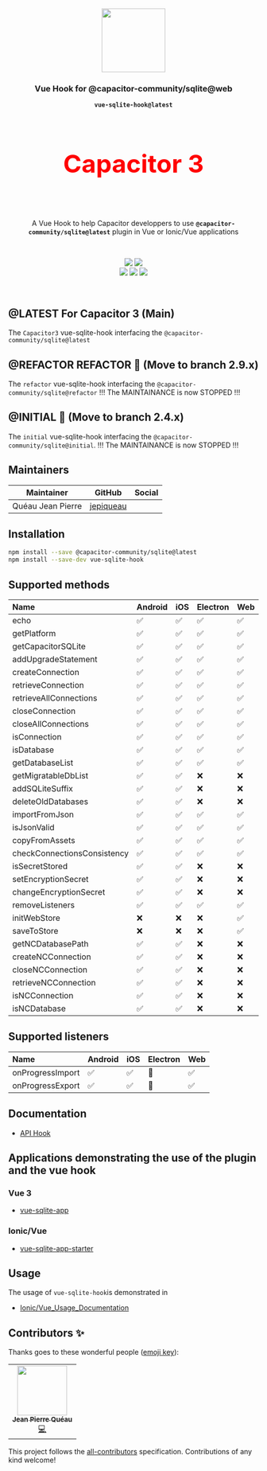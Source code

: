 <p align="center"><br><img src="https://avatars3.githubusercontent.com/u/16580653?v=4" width="128" height="128" /></p>

<h3 align="center">Vue Hook for @capacitor-community/sqlite@web</h3>
<p align="center"><strong><code>vue-sqlite-hook@latest</code></strong></p>
<br>
<p align="center" style="font-size:50px;color:red"><strong>Capacitor 3</strong></p><br>
<p align="center">
  A Vue Hook to help Capacitor developpers to use <strong><code>@capacitor-community/sqlite@latest</code></strong> plugin in Vue or Ionic/Vue applications
</p>
<br>
<p align="center">
    <img src="https://img.shields.io/maintenance/yes/2021?style=flat-square" />
    <a href="https://www.npmjs.com/package/vue-sqlite-hook"><img src="https://img.shields.io/npm/l/vue-sqlite-hook?style=flat-square" /></a>
<br>
  <a href="https://www.npmjs.com/package/vue-sqlite-hook"><img src="https://img.shields.io/npm/dw/vue-sqlite-hook?style=flat-square" /></a>
  <a href="https://www.npmjs.com/package/vue-sqlite-hook"><img src="https://img.shields.io/npm/v/vue-sqlite-hook?style=flat-square" /></a>
<!-- ALL-CONTRIBUTORS-BADGE:START - Do not remove or modify this section -->
<a href="#contributors-"><img src="https://img.shields.io/badge/all%20contributors-1-orange?style=flat-square" /></a>
<!-- ALL-CONTRIBUTORS-BADGE:END -->
</p>
<br>

## @LATEST For Capacitor 3 (Main)

The `Capacitor3` vue-sqlite-hook interfacing the `@capacitor-community/sqlite@latest`

## @REFACTOR REFACTOR 🚀 (Move to branch 2.9.x)

The `refactor` vue-sqlite-hook interfacing the `@capacitor-community/sqlite@refactor` !!! The MAINTAINANCE is now STOPPED !!!

## @INITIAL 🛑 (Move to branch 2.4.x)

The `initial` vue-sqlite-hook interfacing the `@capacitor-community/sqlite@initial`. !!! The MAINTAINANCE is now STOPPED !!!
<br>


## Maintainers

| Maintainer        | GitHub                                    | Social |
| ----------------- | ----------------------------------------- | ------ |
| Quéau Jean Pierre | [jepiqueau](https://github.com/jepiqueau) |        |


## Installation

```bash
npm install --save @capacitor-community/sqlite@latest
npm install --save-dev vue-sqlite-hook
```

## Supported methods

| Name                        | Android | iOS | Electron | Web |
| :-------------------------- | :------ | :-- | :------- | :-- |
| echo                        | ✅      | ✅   | ✅       | ✅  |
| getPlatform                 | ✅      | ✅   | ✅       | ✅  |
| getCapacitorSQLite          | ✅      | ✅   | ✅       | ✅  |
| addUpgradeStatement         | ✅      | ✅   | ✅       | ✅  |
| createConnection            | ✅      | ✅   | ✅       | ✅  |
| retrieveConnection          | ✅      | ✅   | ✅       | ✅  |
| retrieveAllConnections      | ✅      | ✅   | ✅       | ✅  |
| closeConnection             | ✅      | ✅   | ✅       | ✅  |
| closeAllConnections         | ✅      | ✅   | ✅       | ✅  |
| isConnection                | ✅      | ✅   | ✅       | ✅  |
| isDatabase                  | ✅      | ✅   | ✅       | ✅  |
| getDatabaseList             | ✅      | ✅   | ✅       | ✅  |
| getMigratableDbList         | ✅      | ✅   | ❌       | ❌  |
| addSQLiteSuffix             | ✅      | ✅   | ❌       | ❌  |
| deleteOldDatabases          | ✅      | ✅   | ❌       | ❌  |
| importFromJson              | ✅      | ✅   | ✅       | ✅  |
| isJsonValid                 | ✅      | ✅   | ✅       | ✅  |
| copyFromAssets              | ✅      | ✅   | ✅       | ✅  |
| checkConnectionsConsistency | ✅      | ✅   | ✅       | ✅  |
| isSecretStored              | ✅      | ✅   | ❌       | ❌  |
| setEncryptionSecret         | ✅      | ✅   | ❌       | ❌  |
| changeEncryptionSecret      | ✅      | ✅   | ❌       | ❌  |
| removeListeners             | ✅      | ✅   | ✅       | ✅  |
| initWebStore                | ❌      | ❌   | ❌       | ✅  |
| saveToStore                 | ❌      | ❌   | ❌       | ✅  |
| getNCDatabasePath           | ✅      | ✅   | ❌       | ❌  |
| createNCConnection          | ✅      | ✅   | ❌       | ❌  |
| closeNCConnection           | ✅      | ✅   | ❌       | ❌  |
| retrieveNCConnection        | ✅      | ✅   | ❌       | ❌  |
| isNCConnection              | ✅      | ✅   | ❌       | ❌  |
| isNCDatabase                | ✅      | ✅   | ❌       | ❌  |


## Supported listeners

| Name             | Android | iOS | Electron | Web |
| :--------------- | :------ | :-- | :------- | :-- |
| onProgressImport | ✅      | ✅   | 🚧       | ✅  |
| onProgressExport | ✅      | ✅   | 🚧       | ✅  |


## Documentation

- [API Hook](https://github.com/jepiqueau/vue-sqlite-hook/tree/main/docs/APIHook.md)


## Applications demonstrating the use of the plugin and the vue hook

### Vue 3
 - [vue-sqlite-app](https://github.com/jepiqueau/vue-sqlite-app)

### Ionic/Vue
 - [vue-sqlite-app-starter](https://github.com/jepiqueau/vue-sqlite-app-starter)


## Usage

The usage of `vue-sqlite-hook`is demonstrated in

- [Ionic/Vue_Usage_Documentation](https://github.com/capacitor-community/sqlite/blob/master/docs/Ionic-Vue-Usage.md)




## Contributors ✨

Thanks goes to these wonderful people ([emoji key](https://allcontributors.org/docs/en/emoji-key)):

<!-- ALL-CONTRIBUTORS-LIST:START - Do not remove or modify this section -->
<!-- prettier-ignore-start -->
<!-- markdownlint-disable -->
<table>
  <tr>
    <td align="center"><a href="https://github.com/jepiqueau"><img src="https://avatars3.githubusercontent.com/u/16580653?v=4" width="100px;" alt=""/><br /><sub><b>Jean Pierre Quéau</b></sub></a><br /><a href="https://github.com/jepiqueau/vue-sqlite-hook/commits?author=jepiqueau" title="Code">💻</a></td>
  </tr>
</table>

<!-- markdownlint-enable -->
<!-- prettier-ignore-end -->

<!-- ALL-CONTRIBUTORS-LIST:END -->

This project follows the [all-contributors](https://github.com/all-contributors/all-contributors) specification. Contributions of any kind welcome!

